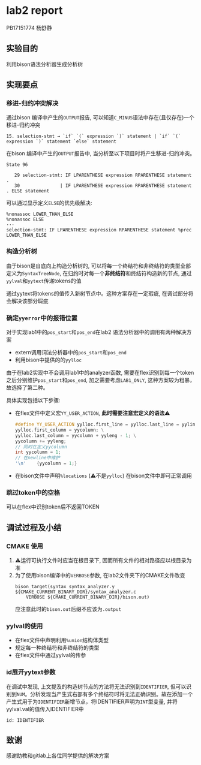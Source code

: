 # lab2 report 
PB17151774 杨舒静

## 实验目的
利用bison语法分析器生成分析树

## 实现要点
### 移进-归约冲突解决
通过bison 编译中产生的`OUTPUT`报告, 可以知道`C_MINUS`语法中存在(且仅存在)一个移进-归约冲突
```bison
15. selection-stmt → `if` `(` expression `)` statement | `if` `(` expression `)` statement `else` statement
```
在bison 编译中产生的`OUTPUT`报告中, 当分析至以下项目时将产生移进-归约冲突。
```bison
State 96

   29 selection-stmt: IF LPARENTHESE expression RPARENTHESE statement .
   30               | IF LPARENTHESE expression RPARENTHESE statement . ELSE statement
```
可以通过显示定义`ELSE`的优先级解决:
```bison
%nonassoc LOWER_THAN_ELSE
%nonassoc ELSE
···
selection-stmt: IF LPARENTHESE expression RPARENTHESE statement %prec LOWER_THAN_ELSE
```


### 构造分析树
由于bison是自底向上构造分析树的, 可以将每一个终结符和非终结符的类型全部定义为`SyntaxTreeNode`, 在归约时对每一个**非终结符**和终结符构造新的节点, 通过`yylval`和`yytext`传递tokens的值

通过yytext将tokens的值传入新树节点中。这种方案存在一定瑕疵, 在调试部分将会解决该部分瑕疵

### 确定`yyerror`中的报错位置
对于实现lab1中的`pos_start`和`pos_end`在lab2 语法分析器中的调用有两种解决方案
- extern调用词法分析器中的`pos_start`和`pos_end`
- 利用bison中提供的的`yylloc`

由于在lab2实现中不会调用lab1中的analyzer函数, 需要在flex识别到每一个token之后分别维护`pos_start`和`pos_end`, 加之需要考虑`LAB1_ONLY`, 这种方案较为粗暴，故选择了第二种。

具体实现包括以下步骤:

- 在flex文件中定义宏`YY_USER_ACTION`, **此时需要注意宏定义的语法**⚠️
    ```cpp
    #define YY_USER_ACTION yylloc.first_line = yylloc.last_line = yylineno; \
    yylloc.first_column = yycolumn; \
    yylloc.last_column = yycolumn + yyleng - 1; \
    yycolumn += yyleng;
    // 同时在定义yycolumn
    int yycolumn = 1;
    // 在newline中维护
    '\n'    {yycolumn = 1;}
    ```
- 在bison文件中声明`%locations` (⚠️不是`yylloc`)
在bison文件中即可正常调用

### 跳过token中的空格
可以在flex中识别token后不返回TOKEN

## 调试过程及小结
### CMAKE 使用
1. ⚠️运行可执行文件时应当在根目录下, 因而所有文件的相对路径应以根目录为准
2. 
    为了使用bison编译中的`VERBOSE`参数, 在lab2文件夹下的CMAKE文件改变
    ```make
    bison_target(syntax syntax_analyzer.y ${CMAKE_CURRENT_BINARY_DIR}/syntax_analyzer.c
        VERBOSE ${CMAKE_CURRENT_BINARY_DIR}/bison.out)
    ```
    应注意此时的`bison.out`后缀不应该为`.output`


### yylval的使用
- 在flex文件中声明利用`%union`结构体类型
- 规定每一种终结符和非终结符的类型
- 在flex文件中通过yylval的传参


### id展开yytext参数
在调试中发现, 上文提及的构造树节点的方法将无法识别到`IDENTIFIER`, 但可以识别到`NUM`。分析发现当产生式右部有多个终结符时将无法正确识别。故在添加一个产生式用于为`IDENTIFIER`新增节点，将IDENTIFIER声明为`INT`型变量, 并将yylval.val的值传入IDENTIFIER中
```bison
id: IDENTIFIER
```


## 致谢
感谢助教和gitlab上各位同学提供的解决方案